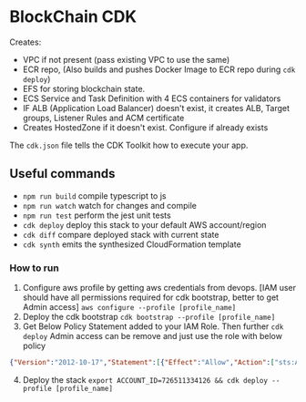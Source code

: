 # BlockChain CDK

Creates:
- VPC if not present (pass existing VPC to use the same)
- ECR repo, (Also builds and pushes Docker Image to ECR repo during `cdk deploy`)
- EFS for storing blockchain state.
- ECS Service and Task Definition with 4 ECS containers for validators
- IF ALB (Application Load Balancer) doesn't exist, it creates ALB, Target groups, Listener Rules and ACM certificate
- Creates HostedZone if it doesn't exist. Configure if already exists

The `cdk.json` file tells the CDK Toolkit how to execute your app.

## Useful commands

* `npm run build`   compile typescript to js
* `npm run watch`   watch for changes and compile
* `npm run test`    perform the jest unit tests
* `cdk deploy`      deploy this stack to your default AWS account/region
* `cdk diff`        compare deployed stack with current state
* `cdk synth`       emits the synthesized CloudFormation template


### How to run
1. Configure aws profile by getting aws credentials from devops. [IAM user should have all permissions required for cdk bootstrap, better to get Admin access]
`aws configure --profile [profile_name]`
2. Deploy the cdk bootstrap 
`cdk bootstrap --profile [profile_name]`
3. Get Below Policy Statement added to your IAM Role. 
   Then further `cdk deploy` Admin access can be remove and just use the role with below policy
```json
{"Version":"2012-10-17","Statement":[{"Effect":"Allow","Action":["sts:AssumeRole"],"Resource":["arn:aws:iam::*:role/cdk-*"]}]}
```
4. Deploy the stack
`export ACCOUNT_ID=726511334126 && cdk deploy --profile [profile_name]`